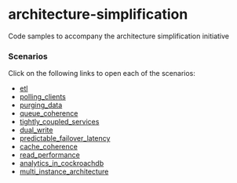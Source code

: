 # architecture-simplification
Code samples to accompany the architecture simplification initiative

### Scenarios
Click on the following links to open each of the scenarios:

* [etl](001_fragile_data_integrations/etl/steps.md)
* [polling_clients](001_fragile_data_integrations/polling_clients/steps.md)
* [purging_data](001_fragile_data_integrations/purging_data/steps.md)
* [queue_coherence](001_fragile_data_integrations/queue_coherence/steps.md)
* [tightly_coupled_services](001_fragile_data_integrations/tightly_coupled_services/steps.md)
* [dual_write](002_hyper_specialized_dbs/dual_write/steps.md)
* [predictable_failover_latency](003_failover_region/predictable_failover_latency/steps.md)
* [cache_coherence](004_unecessary_caching_tier/cache_coherence/steps.md)
* [read_performance](004_unecessary_caching_tier/read_performance/steps.md)
* [analytics_in_cockroachdb](005_unnecessary_dw_workloads/analytics_in_cockroachdb/steps.md)
* [multi_instance_architecture](006_app_silos/multi_instance_architecture/steps.md)